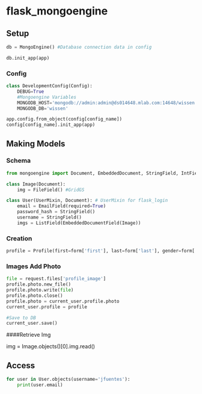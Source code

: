 # flask_mongoengine

## Setup

```python
db = MongoEngine() #Database connection data in config

db.init_app(app)
```

### Config

```python
class DevelopmentConfig(Config):
    DEBUG=True
    #Mongoengine Variables
    MONGODB_HOST='mongodb://admin:admin@ds014648.mlab.com:14648/wissen'
    MONGODB_DB='wissen'

app.config.from_object(config[config_name])
config[config_name].init_app(app)
```

## Making Models

### Schema

```python
from mongoengine import Document, EmbeddedDocument, StringField, IntField, FileField, EmbeddedDocumentField, ListField, BooleanField, SortedListField, DateTimeField, ReferenceField

class Image(Document):
    img = FileField() #GridGS

class User(UserMixin, Document): # UserMixin for flask_login
    email = EmailField(required=True)
    password_hash = StringField()
    username = StringField()
    imgs = ListField(EmbeddedDocumentField(Image))
```

### Creation

```python
profile = Profile(first=form['first'], last=form['last'], gender=form['gender'][0], age=form['age'], bio=form['bio'], location=form['location']) 
```

### Images Add Photo

```python
file = request.files['profile_image']
profile.photo.new_file()
profile.photo.write(file)
profile.photo.close()
profile.photo = current_user.profile.photo
current_user.profile = profile

#Save to DB
current_user.save()
```

####Retrieve Img

img = Image.objects()[0].img.read()

## Access

```python
for user in User.objects(username='jfuentes'):
	print(user.email)
```



